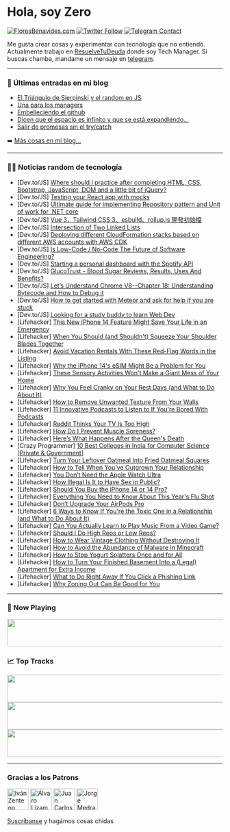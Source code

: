 # Hola, soy Zero

[![FloresBenavides.com](https://img.shields.io/website?down_message=oops&label=MiBlog&style=for-the-badge&up_message=online&url=https%3A%2F%2Ffloresbenavides.com)](https://floresbenavides.com) [![Twitter Follow](https://img.shields.io/twitter/follow/ZeroDragon?color=%231DA1F2&label=Follow&logo=twitter&logoColor=ffffff&style=for-the-badge)](https://twitter.com/zerodragon) [![Telegram Contact](https://img.shields.io/badge/escr%C3%ADbeme-ZeroDragon-%2326A5E4?style=for-the-badge&logo=telegram)](https://t.me/zerodragon)

Me gusta crear cosas y experimentar con tecnología que no entiendo.
Actualmente trabajo en [ResuelveTuDeuda](http://github.com/resuelve) donde soy Tech Manager.
Si buscas chamba, mandame un mensaje en [telegram](https://t.me/zerodragon).

---

### 📕 Últimas entradas en mi blog
<!-- BLOG-POST-LIST:START -->
- [El Triángulo de Sierpinski y el random en JS](https://floresbenavides.com/el-triangulo-de-sierpinski-y-el-random-en-js/)
- [Una para los managers](https://floresbenavides.com/una-para-los-managers/)
- [Embelleciendo el github](https://floresbenavides.com/embelleciendo-el-github/)
- [Dicen que el espacio es infinito y que se está expandiendo…](https://floresbenavides.com/dicen-que-el-espacio-es-infinito-y-que-se-esta-expandiendo/)
- [Salir de promesas sin el try/catch](https://floresbenavides.com/salir-de-promesas-sin-el-try-catch/)
<!-- BLOG-POST-LIST:END -->

➡️ [Más cosas en mi blog...](https://floresbenavides.com)

---

### 👨‍💻 Noticias random de tecnología
<!-- TECH-POSTS:START -->
- [Dev.to/JS] [Where should I practice after completing HTML, CSS, Bootstrap, JavaScript, DOM and a little bit of jQuery?](https://dev.to/kaih_ke_lunga/where-should-i-practice-after-completing-html-css-bootstrap-javascript-dom-and-a-little-bit-of-jquery-431)
- [Dev.to/JS] [Testing your React app with mocks](https://dev.to/le_humch/testing-your-react-app-with-mocks-2hp2)
- [Dev.to/JS] [Ultimate guide for implementing Repository pattern and Unit of work for .NET core](https://dev.to/ifourtechnolab/ultimate-guide-for-implementing-repository-pattern-and-unit-of-work-for-net-core-2gch)
- [Dev.to/JS] [Vue 3、Tailwind CSS 3、esbuild、rollup.js 開發初始檔](https://dev.to/letswrite/vue-3-tailwind-css-3-esbuild-rollupjs-kai-fa-chu-shi-dang-425a)
- [Dev.to/JS] [Intersection of Two Linked Lists](https://dev.to/zeeshanali0704/intersection-of-two-linked-lists-4dk1)
- [Dev.to/JS] [Deploying different CloudFormation stacks based on different AWS accounts with AWS CDK](https://dev.to/aws-builders/deploying-different-cloudformation-stacks-based-on-different-aws-accounts-with-aws-cdk-338g)
- [Dev.to/JS] [Is Low-Code / No-Code The Future of Software Engineering?](https://dev.to/domfive/is-low-code-no-code-the-future-of-software-engineering-2oh8)
- [Dev.to/JS] [Starting a personal dashboard with the Spotify API](https://dev.to/jpreagan/starting-a-personal-dashboard-with-the-spotify-api-526p)
- [Dev.to/JS] [GlucoTrust - Blood Sugar Reviews, Results, Uses And Benefits?](https://dev.to/glucotrust8/glucotrust-blood-sugar-reviews-results-uses-and-benefits-imp)
- [Dev.to/JS] [Let’s Understand Chrome V8--Chapter 18: Understanding Bytecode and How to Debug it](https://dev.to/v8blink/lets-understand-chrome-v8-chapter-18-understanding-bytecode-and-how-to-debug-it-1nch)
- [Dev.to/JS] [How to get started with Meteor and ask for help if you are stuck](https://dev.to/meteorjs/how-to-get-started-with-meteor-and-ask-for-help-if-you-are-stuck-5heh)
- [Dev.to/JS] [Looking for a study buddy to learn Web Dev](https://dev.to/sergiysharipov/looking-for-a-study-buddy-to-learn-web-dev-jne)
- [Lifehacker] [This New iPhone 14 Feature Might Save Your Life in an Emergency](https://lifehacker.com/this-new-iphone-14-feature-might-save-your-life-in-an-e-1849514060)
- [Lifehacker] [When You Should &lpar;and Shouldn&#39;t&rpar; Squeeze Your Shoulder Blades Together](https://lifehacker.com/when-you-should-and-shouldnt-squeeze-your-shoulder-bl-1849513264)
- [Lifehacker] [Avoid Vacation Rentals With These Red-Flag Words in the Listing](https://lifehacker.com/avoid-vacation-rentals-with-these-red-flag-words-in-the-1849513006)
- [Lifehacker] [Why the iPhone 14&#39;s eSIM Might Be a Problem for You](https://lifehacker.com/why-the-iphone-14s-esim-might-be-a-problem-for-you-1849512200)
- [Lifehacker] [These Sensory Activities Won&#39;t Make a Giant Mess of Your Home](https://lifehacker.com/these-sensory-activities-wont-make-a-giant-mess-of-your-1849512089)
- [Lifehacker] [Why You Feel Cranky on Your Rest Days &lpar;and What to Do About It&rpar;](https://lifehacker.com/why-you-feel-cranky-on-your-rest-days-and-what-to-do-a-1849512300)
- [Lifehacker] [How to Remove Unwanted Texture From Your Walls](https://lifehacker.com/how-to-remove-unwanted-texture-from-your-walls-1849511619)
- [Lifehacker] [11 Innovative Podcasts to Listen to If You&#39;re Bored With Podcasts](https://lifehacker.com/11-innovative-podcasts-to-listen-to-if-youre-bored-with-1849512142)
- [Lifehacker] [Reddit Thinks Your TV Is Too High](https://lifehacker.com/reddit-thinks-your-tv-is-too-high-1849511156)
- [Lifehacker] [How Do I Prevent Muscle Soreness?](https://lifehacker.com/how-do-i-prevent-muscle-soreness-1849511196)
- [Lifehacker] [Here’s What Happens After the Queen&#39;s Death](https://lifehacker.com/here-s-what-will-happen-when-the-queen-dies-1849511159)
- [Crazy Programmer] [10 Best Colleges in India for Computer Science [Private &amp; Government]](https://www.thecrazyprogrammer.com/2022/09/colleges-in-india-for-computer-science.html)
- [Lifehacker] [Turn Your Leftover Oatmeal Into Fried Oatmeal Squares](https://lifehacker.com/turn-your-leftover-oatmeal-into-fried-oatmeal-squares-1849510720)
- [Lifehacker] [How to Tell When You’ve Outgrown Your Relationship](https://lifehacker.com/how-to-tell-when-you-ve-outgrown-your-relationship-1849508154)
- [Lifehacker] [You Don’t Need the Apple Watch Ultra](https://lifehacker.com/you-don-t-need-the-apple-watch-ultra-1849510364)
- [Lifehacker] [How Illegal Is It to Have Sex in Public?](https://lifehacker.com/how-illegal-is-it-to-have-sex-in-public-1849507583)
- [Lifehacker] [Should You Buy the iPhone 14 or 14 Pro?](https://lifehacker.com/should-you-buy-the-iphone-14-or-14-pro-1849506382)
- [Lifehacker] [Everything You Need to Know About This Year&#39;s Flu Shot](https://lifehacker.com/everything-you-need-to-know-about-this-years-flu-shot-1849507118)
- [Lifehacker] [Don’t Upgrade Your AirPods Pro](https://lifehacker.com/don-t-upgrade-your-airpods-pro-1849507362)
- [Lifehacker] [6 Ways to Know If You&#39;re the Toxic One in a Relationship &lpar;and What to Do About It&rpar;](https://lifehacker.com/6-ways-to-know-if-youre-the-toxic-one-in-a-relationship-1849507129)
- [Lifehacker] [Can You Actually Learn to Play Music From a Video Game?](https://lifehacker.com/can-you-actually-learn-to-play-music-from-a-video-game-1849506209)
- [Lifehacker] [Should I Do High Reps or Low Reps?](https://lifehacker.com/should-i-do-high-reps-or-low-reps-1849506311)
- [Lifehacker] [How to Wear Vintage Clothing Without Destroying It](https://lifehacker.com/how-to-wear-vintage-clothing-without-destroying-it-1849505184)
- [Lifehacker] [How to Avoid the Abundance of Malware in Minecraft](https://lifehacker.com/how-to-avoid-the-abundance-of-malware-in-minecraft-1849505509)
- [Lifehacker] [How to Stop Yogurt Splatters Once and for All](https://lifehacker.com/how-to-stop-yogurt-splatters-once-and-for-all-1849505712)
- [Lifehacker] [How to Turn Your Finished Basement Into a &lpar;Legal&rpar; Apartment for Extra Income](https://lifehacker.com/how-to-turn-your-finished-basement-into-a-legal-apart-1849505470)
- [Lifehacker] [What to Do Right Away If You Click a Phishing Link](https://lifehacker.com/what-to-do-right-away-if-you-click-a-phishing-link-1849505618)
- [Lifehacker] [Why Zoning Out Can Be Good for You](https://lifehacker.com/why-zoning-out-can-be-good-for-you-1849505250)<!-- TECH-POSTS:END -->

---

### 🎵 Now Playing
<a href="https://spotify-now-playing-dun.vercel.app/now-playing?open"><img src="https://spotify-now-playing-dun.vercel.app/now-playing" width="540" height="64"></a>

### 📈 Top Tracks
<a href="https://spotify-now-playing-dun.vercel.app/top-tracks?i=1&open"><img src="https://spotify-now-playing-dun.vercel.app/top-tracks?i=1" width="540" height="64"></a>
<a href="https://spotify-now-playing-dun.vercel.app/top-tracks?i=2&open"><img src="https://spotify-now-playing-dun.vercel.app/top-tracks?i=2" width="540" height="64"></a>
<a href="https://spotify-now-playing-dun.vercel.app/top-tracks?i=3&open"><img src="https://spotify-now-playing-dun.vercel.app/top-tracks?i=3" width="540" height="64"></a>

---

### Gracias a los Patrons
[<img src="https://avatars.githubusercontent.com/u/243380?v=4" alt="Iván Zenteno" width="50px">](https://github.com/k001) [<img src="https://avatars.githubusercontent.com/u/19955639?v=4" alt="Álvaro Lizama" width="50px">](https://github.com/alvarolizama) [<img src="https://avatars.githubusercontent.com/u/2718753?v=4" alt="Juan Carlos Ruiz" width="50px">](https://github.com/JuanCrg90) [<img src="https://avatars.githubusercontent.com/u/37025?v=4" alt="Jorge Medrano" width="50px">](https://github.com/h1pp1e) 

[Suscríbanse](https://www.patreon.com/zerodragon) y hagámos cosas chidas
